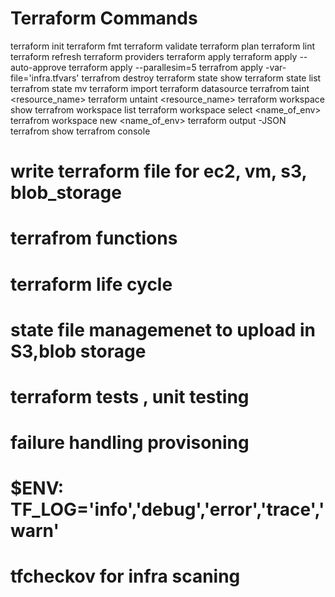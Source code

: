 # Terraform Commands
terraform init
terraform fmt 
terraform validate 
terraform plan
terraform lint
terraform refresh
terraform providers
terraform apply
terraform apply --auto-approve
terraform apply --parallesim=5
terrafrom apply -var-file='infra.tfvars'
terrafrom destroy
terraform state show
terraform state list
terrafrom state mv
terraform import
terraform datasource
terrafrom taint <resource_name>
terraform untaint <resource_name>
terraform workspace show
terrafrom workspace list
terraform workspace select <name_of_env>
terrafrom workspace new <name_of_env>
terraform output -JSON
terrafrom show
terrafrom console

# write terraform file for ec2, vm, s3, blob_storage
# terrafrom functions 
# terraform life cycle
# state file managemenet to upload in S3,blob storage
# terraform tests , unit testing 
# failure handling provisoning 
# $ENV: TF_LOG='info','debug','error','trace','warn'
# tfcheckov for infra scaning
